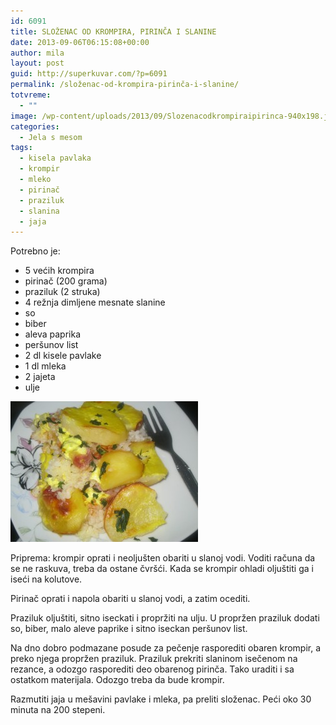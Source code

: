 ```yaml
---
id: 6091
title: SLOŽENAC OD KROMPIRA, PIRINČA I SLANINE
date: 2013-09-06T06:15:08+00:00
author: mila
layout: post
guid: http://superkuvar.com/?p=6091
permalink: /složenac-od-krompira-pirinča-i-slanine/
totvreme:
  - ""
image: /wp-content/uploads/2013/09/Slozenacodkrompiraipirinca-940x198.jpg
categories:
  - Jela s mesom
tags:
  - kisela pavlaka
  - krompir
  - mleko
  - pirinač
  - praziluk
  - slanina
  - jaja
---
```

Potrebno je:

  * 5 većih krompira
  * pirinač (200 grama)
  * praziluk (2 struka)
  * 4 režnja dimljene mesnate slanine
  * so
  * biber
  * aleva paprika
  * peršunov list
  * 2 dl kisele pavlake
  * 1 dl mleka
  * 2 jajeta
  * ulje

[<img class="alignnone size-medium wp-image-6092" src="/wp-content/uploads/2013/09/Slozenacodkrompiraipirinca-300x225.jpg" alt="Slozenacodkrompiraipirinca" width="300" height="225" />](/wp-content/uploads/2013/09/Slozenacodkrompiraipirinca.jpg)

Priprema: krompir oprati i neoljušten obariti u slanoj vodi. Voditi računa da se ne raskuva, treba da ostane čvršći. Kada se krompir ohladi oljuštiti ga i iseći na kolutove.

Pirinač oprati i napola obariti u slanoj vodi, a zatim ocediti.

Praziluk oljuštiti, sitno iseckati i propržiti na ulju. U propržen praziluk dodati so, biber, malo aleve paprike i sitno iseckan peršunov list.

Na dno dobro podmazane posude za pečenje rasporediti obaren krompir, a preko njega propržen praziluk. Praziluk prekriti slaninom isečenom na rezance, a odozgo rasporediti deo obarenog pirinča. Tako uraditi i sa ostatkom materijala. Odozgo treba da bude krompir.

Razmutiti jaja u mešavini pavlake i mleka, pa preliti složenac. Peći oko 30 minuta na 200 stepeni.